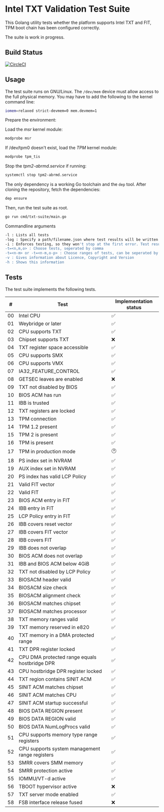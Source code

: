 Intel TXT Validation Test Suite
===============================

This Golang utility tests whether the platform supports Intel TXT and FIT, TPM
boot chain has been configured correctly.

The suite is work in progress.

Build Status
-----------
[![CircleCI](https://circleci.com/gh/9elements/txt-suite.svg?style=svg)](https://circleci.com/gh/9elements/txt-suite)

Usage
-----

The test suite runs on GNU/Linux. The `/dev/mem` device must allow access to the
full physical memory. You may have to add the following to the kernel command line:

```bash
iomem=relaxed strict-devmem=0 mem.devmem=1
```

Prepare the environment:

Load the *msr* kernel module:
```bash
modprobe msr
```

If /dev/tpm0 doesn't exist, load the *TPM* kernel module:
```bash
modprobe tpm_tis
```

Stop the *tpm2-abrmd.service* if running:
```bash
systemctl stop tpm2-abrmd.service
```

The only dependency is a working Go toolchain and the  `dep` tool. After cloning
the repository, fetch the dependencies:

```bash
dep ensure
```

Then, run the test suite as root.

```bash
go run cmd/txt-suite/main.go
```

Commandline arguments
```bash
-l : Lists all tests
-log : Specify a path/filename.json where test results will be written (only in combination with test enforcing (-i option))
-i : Enforces testing, so they won't stop at the first error. Test results will be written to test_log.json
-t=<n,m,o> : Choose tests, seperated by comma
-t=<n-m> or -t=<n-m,o-p> : Choose ranges of tests, can be seperated by comma
-v : Gives information about Licence, Copyright and Version
-h : Shows this information
```

Tests
-----

The test suite implements the following tests.

|  # | Test                                             | Implementation status  |
| -- | ------------------------------------------------ | ---------------------- |
| 00 | Intel CPU                                        | :white_check_mark:     |
| 01 | Weybridge or later                               | :white_check_mark:     |
| 02 | CPU supports TXT                                 | :white_check_mark:     |
| 03 | Chipset supports TXT                             | :x:                    |
| 04 | TXT register space accessible                    | :white_check_mark:     |
| 05 | CPU supports SMX                                 | :white_check_mark:     |
| 06 | CPU supports VMX                                 | :white_check_mark:     |
| 07 | IA32_FEATURE_CONTROL                             | :white_check_mark:     |
| 08 | GETSEC leaves are enabled                        | :x:                    |
| 09 | TXT not disabled by BIOS                         | :white_check_mark:     |
| 10 | BIOS ACM has run                                 | :white_check_mark:     |
| 11 | IBB is trusted                                   | :white_check_mark:     |
| 12 | TXT registers are locked                         | :white_check_mark:     |
| 13 | TPM connection                                   | :white_check_mark:     |
| 14 | TPM 1.2 present                                  | :white_check_mark:     |
| 15 | TPM 2 is present                                 | :white_check_mark:     |
| 16 | TPM is present                                   | :white_check_mark:     |
| 17 | TPM in production mode                           | :clock1:               |
| 18 | PS index set in NVRAM                            | :white_check_mark:     |
| 19 | AUX index set in NVRAM                           | :white_check_mark:     |
| 20 | PS index has valid LCP Policy                    | :white_check_mark:     |
| 21 | Valid FIT vector                                 | :white_check_mark:     |
| 22 | Valid FIT                                        | :white_check_mark:     |
| 23 | BIOS ACM entry in FIT                            | :white_check_mark:     |
| 24 | IBB entry in FIT                                 | :white_check_mark:     |
| 25 | LCP Policy entry in FIT                          | :white_check_mark:     |
| 26 | IBB covers reset vector                          | :white_check_mark:     |
| 27 | IBB covers FIT vector                            | :white_check_mark:     |
| 28 | IBB covers FIT                                   | :white_check_mark:     |
| 29 | IBB does not overlap                             | :white_check_mark:     |
| 30 | BIOS ACM does not overlap                        | :white_check_mark:     |
| 31 | IBB and BIOS ACM below 4GiB                      | :white_check_mark:     |
| 32 | TXT not disabled by LCP Policy                   | :white_check_mark:     |
| 33 | BIOSACM header valid                             | :white_check_mark:     |
| 34 | BIOSACM size check                               | :white_check_mark:     |
| 35 | BIOSACM alignment check                          | :white_check_mark:     |
| 36 | BIOSACM matches chipset                          | :white_check_mark:     |
| 37 | BIOSACM matches processor                        | :white_check_mark:     |
| 38 | TXT memory ranges valid                          | :white_check_mark:     |
| 39 | TXT memory reserved in e820                      | :white_check_mark:     |
| 40 | TXT memory in a DMA protected range              | :white_check_mark:     |
| 41 | TXT DPR register locked                          | :white_check_mark:     |
| 42 | CPU DMA protected range equals hostbridge DPR    | :white_check_mark:     |
| 43 | CPU hostbridge DPR register locked               | :white_check_mark:     |
| 44 | TXT region contains SINIT ACM                    | :white_check_mark:     |
| 45 | SINIT ACM matches chipset                        | :white_check_mark:     |
| 46 | SINIT ACM matches CPU                            | :white_check_mark:     |
| 47 | SINIT ACM startup successful                     | :white_check_mark:     |
| 48 | BIOS DATA REGION present                         | :white_check_mark:     |
| 49 | BIOS DATA REGION valid                           | :white_check_mark:     |
| 50 | BIOS DATA NumLogProcs valid                      | :white_check_mark:     |
| 51 | CPU supports memory type range registers         | :white_check_mark:     |
| 52 | CPU supports system management range registers   | :white_check_mark:     |
| 53 | SMRR covers SMM memory                           | :white_check_mark:     |
| 54 | SMRR protection active                           | :white_check_mark:     |
| 55 | IOMMU/VT-d active                                | :white_check_mark:     |
| 56 | TBOOT hypervisor active                          | :x:                    |
| 57 | TXT server mode enabled                          | :white_check_mark:     |
| 58 | FSB interface release fused                      | :x:                    |
